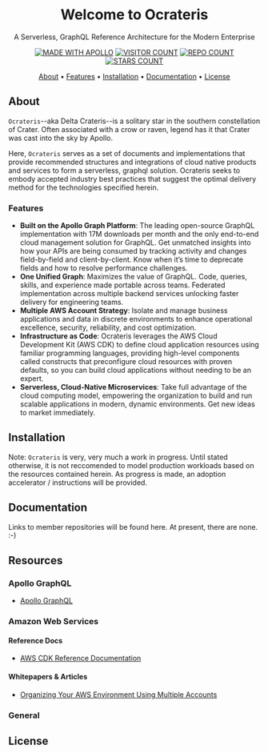 
<div align="center">
    <h1>Welcome to Ocrateris</h1>
    <p>A Serverless, GraphQL Reference Architecture for the Modern Enterprise</p>
    <div>
        <p>
         <a href="https://www.apollographql.com/"><img src="https://img.shields.io/badge/Made%20with-Apollo%20GraphQL-1f425f.svg" alt="MADE WITH APOLLO" /></a>
        <a href=""><img src="https://visitor-badge.glitch.me/badge?page_id=ocrateris.ocrateris" alt="VISITOR COUNT" /></a>
        <a href="https://badges.pufler.dev"><img src="https://badges.pufler.dev/repos/ocrateris" alt="REPO COUNT" /></a>
        <a href="https://badges.pufler.dev"><img src="https://img.shields.io/github/stars/ocrateris/.github.svg?style=social&label=Star&maxAge=2592000" alt="STARS COUNT" /></a>
        </p>
    </div>
    <p align="center">
        <a href="#about">About</a> •
        <a href="#features">Features</a> •
        <a href="#installation">Installation</a> •
        <a href="#documentation">Documentation</a> •
        <a href="#license">License</a>
    </p>
</div>

## About
`Ocrateris`--aka Delta Crateris--is a solitary star in the southern constellation of Crater. Often associated with a crow or raven, legend has it that Crater was cast into the sky by Apollo. 

Here, `Ocrateris` serves as a set of documents and implementations that provide recommended structures and integrations of cloud native products and services to form a serverless, graphql solution. Ocrateris seeks to embody accepted industry best practices that suggest the optimal delivery method for the technologies specified herein.

### Features
- **Built on the Apollo Graph Platform**: The leading open-source GraphQL implementation with 17M downloads per month and the only end-to-end cloud management solution for GraphQL. Get unmatched insights into how your APIs are being consumed by tracking activity and changes field-by-field and client-by-client.  Know when it’s time to deprecate fields and how to resolve performance challenges.
- **One Unified Graph**: Maximizes the value of GraphQL. Code, queries, skills, and experience made portable across teams. Federated implementation across multiple backend services unlocking faster delivery for engineering teams.
- **Multiple AWS Account Strategy**: Isolate and manage business applications and data in discrete environments to enhance operational excellence, security, reliability, and cost optimization.
- **Infrastructure as Code**: Ocrateris leverages the AWS Cloud Development Kit (AWS CDK) to define cloud application resources using familiar programming languages, providing high-level components called constructs that preconfigure cloud resources with proven defaults, so you can build cloud applications without needing to be an expert.
- **Serverless, Cloud-Native Microservices**: Take full advantage of the cloud computing model, empowering the organization to build and run scalable applications in modern, dynamic environments. Get new ideas to market immediately.

## Installation

Note: `Ocrateris` is very, very much a work in progress. Until stated otherwise, it is not reccomended to model production workloads based on the resources contained herein. As progress is made, an adoption accelerator / instructions will be provided. 

## Documentation

Links to member repositories will be found here. At present, there are none. :-)

## Resources

### Apollo GraphQL

- [Apollo GraphQL](https://www.apollographql.com/)

### Amazon Web Services

#### Reference Docs

- [AWS CDK Reference Documentation](https://docs.aws.amazon.com/cdk/api/v2/)

#### Whitepapers & Articles

- [Organizing Your AWS Environment Using Multiple Accounts](https://docs.aws.amazon.com/whitepapers/latest/organizing-your-aws-environment/organizing-your-aws-environment.pdf)

### General

## License
